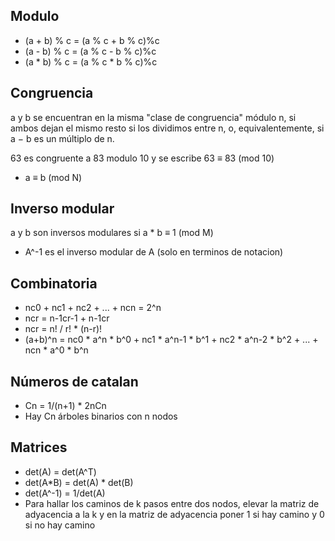 ## Modulo

* (a + b) % c = (a % c + b % c)%c
* (a - b) % c = (a % c - b % c)%c
* (a * b) % c = (a % c * b % c)%c

## Congruencia

a y b se encuentran en la misma "clase de congruencia" módulo n, si ambos dejan el mismo resto si los dividimos entre n, o, equivalentemente, si a − b es un múltiplo de n.

63 es congruente a 83 modulo 10 y se escribe 63 ≡ 83 (mod 10)

* a ≡ b (mod N) 

## Inverso modular
 
a y b son inversos modulares si a * b ≡ 1 (mod M)

* A^-1 es el inverso modular de A (solo en terminos de notacion) 


## Combinatoria

* nc0 + nc1 + nc2 + ... + ncn = 2^n
* ncr = n-1cr-1 + n-1cr
* ncr = n! / r! * (n-r)!
* (a+b)^n = nc0 * a^n * b^0 + nc1 * a^n-1 * b^1 + nc2 * a^n-2 * b^2 + ... + ncn * a^0 * b^n	

## Números de catalan

* Cn = 1/(n+1) * 2nCn
* Hay Cn árboles binarios con n nodos

## Matrices

* det(A) = det(A^T)
* det(A*B) = det(A) * det(B)
* det(A^-1) = 1/det(A)
* Para hallar los caminos de k pasos entre dos nodos, elevar la matriz de adyacencia a la k y en la matriz de adyacencia poner 1 si hay camino y 0 si no hay camino